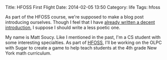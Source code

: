 Title: HFOSS First Flight
Date: 2014-02-05 13:50
Category: life
Tags: hfoss

As part of the HFOSS course, we're supposed to make a blog post introducing ourselves. Though I feel that I have [already written a decent introduction][introduction], I suppose I should write a less poetic one.

My name is Matt Soucy. Like I mentioned in the past, I'm a CS student with some interesting specialties. As part of [HFOSS][], I'll be working on the OLPC with Sugar to create a game to help teach students at the 4th grade New York math curriculum.

[introduction]: |filename|/2013/07/26-who-am-i.md
[HFOSS]: http://hfoss-fossrit.rhcloud.com
